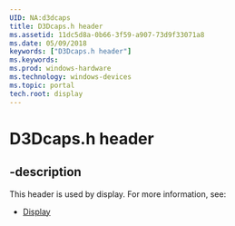 ```yaml
---
UID: NA:d3dcaps
title: D3Dcaps.h header
ms.assetid: 11dc5d8a-0b66-3f59-a907-73d9f33071a8
ms.date: 05/09/2018
keywords: ["D3Dcaps.h header"]
ms.keywords: 
ms.prod: windows-hardware
ms.technology: windows-devices
ms.topic: portal
tech.root: display
---
```


# D3Dcaps.h header


## -description


This header is used by display. For more information, see:

- [Display](../_display/index.md)
